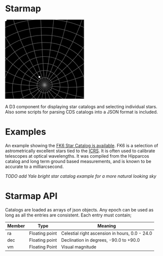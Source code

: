 # Starmap

![Starmap](stars.png)

A D3 component for displaying star catalogs and selecting individual stars.
Also some scripts for parsing CDS catalogs into a JSON format is included.

# Examples

An example showing the [FK6 Star Catalog is available](https://caseyshields.github.io/starmap/index.html). FK6 is a selection of astrometrically excellent stars tied to the [ICRS](https://en.wikipedia.org/wiki/International_Celestial_Reference_System). It is often used to calibrate telescopes at optical wavelengths. It was compiled from the Hipparcos catalog and long term ground based measurements, and is known to be accurate to a milliarcsecond.

*TODO add Yale bright star catalog example for a more natural looking sky*

# Starmap API

Catalogs are loaded as arrays of json objects.
Any epoch can be used as long as all the entries are consistent.
Each entry must contain;

Member | Type | Meaning
-|-|-
ra | Floating point | Celestial right ascension in hours, 0.0 - 24.0
dec | Floating point | Declination in degrees, -90.0 to +90.0
vm | Floating Point | Visual magnitude




